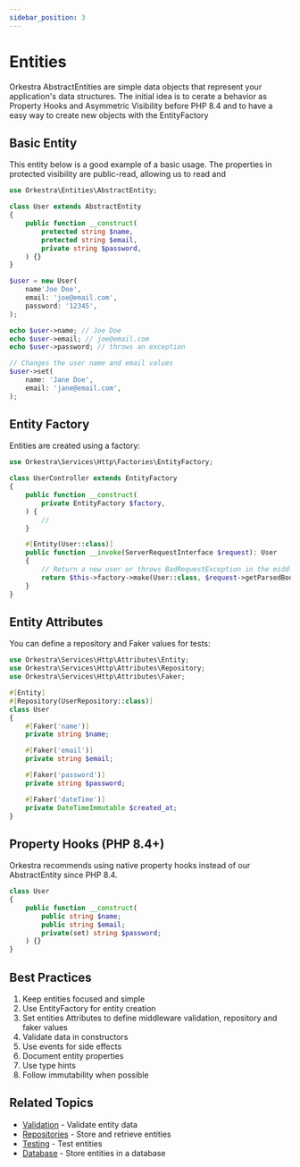```yaml
---
sidebar_position: 3
---
```


# Entities

Orkestra AbstractEntities are simple data objects that represent your application's data structures.
The initial idea is to cerate a behavior as Property Hooks and Asymmetric Visibility before PHP 8.4 and to have a easy way to create new objects with the EntityFactory

## Basic Entity

This entity below is a good example of a basic usage. The properties in protected visibility are public-read, allowing us to read and
```php
use Orkestra\Entities\AbstractEntity;

class User extends AbstractEntity
{
    public function __construct(
        protected string $name,
        protected string $email,
        private string $password,
    ) {}
}

$user = new User(
    name'Joe Doe',
    email: 'joe@email.com',
    password: '12345',
);

echo $user->name; // Joe Doe
echo $user->email; // joe@email.com
echo $user->password; // throws an exception

// Changes the user name and email values
$user->set(
    name: 'Jane Doe',
    email: 'jane@email.com',
);
```

## Entity Factory

Entities are created using a factory:

```php
use Orkestra\Services\Http\Factories\EntityFactory;

class UserController extends EntityFactory
{
    public function __construct(
        private EntityFactory $factory,
    ) {
        //
    }

    #[Entity(User::class)]
    public function __invoke(ServerRequestInterface $request): User
    {
        // Return a new user or throws BadRequestException in the middleware stage according validations
        return $this->factory->make(User::class, $request->getParsedBody());
    }
}
```

## Entity Attributes

You can define a repository and Faker values for tests:

```php
use Orkestra\Services\Http\Attributes\Entity;
use Orkestra\Services\Http\Attributes\Repository;
use Orkestra\Services\Http\Attributes\Faker;

#[Entity]
#[Repository(UserRepository::class)]
class User
{
    #[Faker('name')]
    private string $name;

    #[Faker('email')]
    private string $email;

    #[Faker('password')]
    private string $password;

    #[Faker('dateTime')]
    private DateTimeImmutable $created_at;
}
```

## Property Hooks (PHP 8.4+)

Orkestra recommends using native property hooks instead of our AbstractEntity since PHP 8.4.

```php
class User
{
    public function __construct(
        public string $name;
        public string $email;
        private(set) string $password;
    ) {}
}
```

## Best Practices

1. Keep entities focused and simple
2. Use EntityFactory for entity creation
3. Set entities Attributes to define middleware validation, repository and faker values
4. Validate data in constructors
5. Use events for side effects
6. Document entity properties
7. Use type hints
8. Follow immutability when possible

## Related Topics

- [Validation](/docs/guides/validation) - Validate entity data
- [Repositories](/docs/guides/repositories) - Store and retrieve entities
- [Testing](/docs/guides/testing) - Test entities
- [Database](/docs/guides/database) - Store entities in a database 